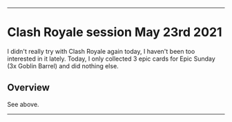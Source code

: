 
***

# Clash Royale session May 23rd 2021

I didn't really try with Clash Royale again today, I haven't been too interested in it lately. Today, I only collected 3 epic cards for Epic Sunday (3x Goblin Barrel) and did nothing else.

## Overview

See above.

***
